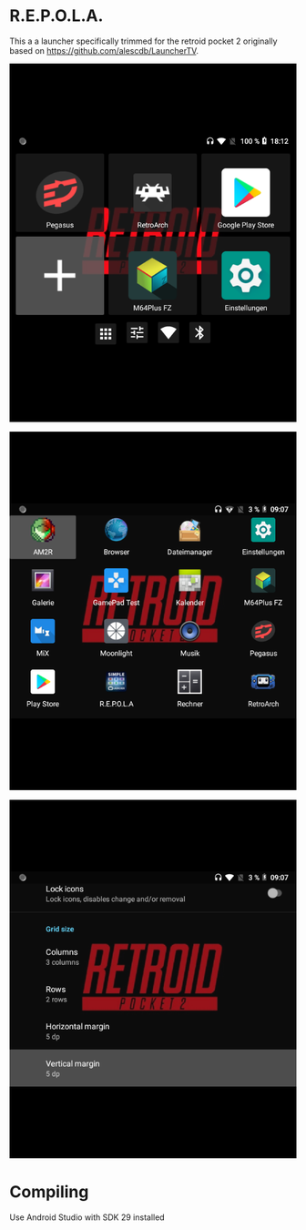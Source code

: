 # R.E.P.O.L.A.

This a a launcher specifically trimmed for the retroid pocket 2 originally based on https://github.com/alescdb/LauncherTV.

![main](/screenshots/main.png?raw=true "Main Launcher Screen")

![all apps](/screenshots/all.png?raw=true "All Apps")

![preferences](/screenshots/preferences.png?raw=true "Preferences")

# Compiling

Use Android Studio with SDK 29 installed
